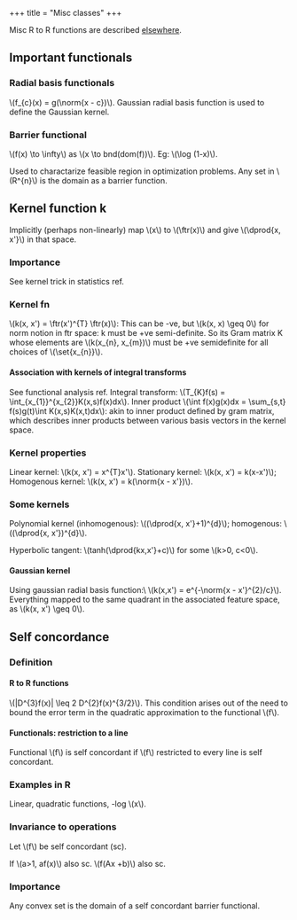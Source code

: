 +++
title = "Misc classes"
+++

Misc R to R functions are described [elsewhere](/notes/math/complexAnalysis/R_valued_functions/R_to_R). 

## Important functionals
### Radial basis functionals
\\(f_{c}(x) = g(\norm{x - c})\\). Gaussian radial basis function is used to define the Gaussian kernel.

### Barrier functional
\\(f(x) \to \infty\\) as \\(x \to bnd(dom(f))\\). Eg: \\(\log (1-x)\\).

Used to charactarize feasible region in optimization problems. Any set in \\(R^{n}\\) is the domain as a barrier function.

## Kernel function k
Implicitly (perhaps non-linearly) map \\(x\\) to \\(\ftr(x)\\) and give \\(\dprod{x, x'}\\) in that space.

### Importance
See kernel trick in statistics ref.

### Kernel fn
\\(k(x, x') = \ftr(x')^{T} \ftr(x)\\): This can be -ve, but \\(k(x, x) \geq 0\\) for norm notion in ftr space: k must be +ve semi-definite. So its Gram matrix K whose elements are \\(k(x_{n}, x_{m})\\) must be +ve semidefinite for all choices of \\(\set{x_{n}}\\).

#### Association with kernels of integral transforms
See functional analysis ref. Integral transform: \\(T_{K}f(s) = \int_{x_{1}}^{x_{2}}K(x,s)f(x)dx\\). Inner product \\(\int f(x)g(x)dx = \sum_{s,t} f(s)g(t)\int K(x,s)K(x,t)dx\\): akin to inner product defined by gram matrix, which describes inner products between various basis vectors in the kernel space.

### Kernel properties
Linear kernel: \\(k(x, x') = x^{T}x'\\). Stationary kernel: \\(k(x, x') = k(x-x')\\); Homogenous kernel: \\(k(x, x') = k(\norm{x - x'})\\).

### Some kernels
Polynomial kernel (inhomogenous): \\((\dprod{x, x'}+1)^{d}\\); homogenous: \\((\dprod{x, x'})^{d}\\).

Hyperbolic tangent: \\(tanh(\dprod{kx,x'}+c)\\) for some \\(k>0, c<0\\).

#### Gaussian kernel
Using gaussian radial basis function:\\
 \\(k(x,x') = e^{-\norm{x - x'}^{2}/c}\\). Everything mapped to the same quadrant in the associated feature space, as \\(k(x, x') \geq 0\\).

## Self concordance
### Definition
#### R to R functions
\\(|D^{3}f(x)| \leq 2 D^{2}f(x)^{3/2}\\). This condition arises out of the need to bound the error term in the quadratic approximation to the functional \\(f\\).

#### Functionals: restriction to a line
Functional \\(f\\) is self concordant if \\(f\\) restricted to every line is self concordant.

### Examples in R
Linear, quadratic functions, -log \\(x\\).

### Invariance to operations
Let \\(f\\) be self concordant (sc).

If \\(a>1, af(x)\\) also sc. \\(f(Ax +b)\\) also sc.

### Importance
Any convex set is the domain of a self concordant barrier functional.
